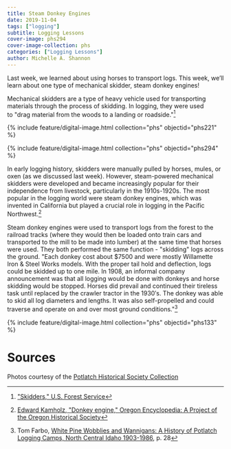 ```yaml
---
title: Steam Donkey Engines
date: 2019-11-04
tags: ["logging"]
subtitle: Logging Lessons
cover-image: phs294
cover-image-collection: phs 
categories: ["Logging Lessons"]
author: Michelle A. Shannon
---
```


Last week, we learned about using horses to transport logs. This week, we’ll learn about one type of mechanical skidder, steam donkey engines!

Mechanical skidders are a type of heavy vehicle used for transporting materials through the process of skidding. In logging, they were used to "drag material from the woods to a landing or roadside."[^1]

{% include feature/digital-image.html collection="phs" objectid="phs221" %}

{% include feature/digital-image.html collection="phs" objectid="phs294" %}

In early logging history, skidders were manually pulled by horses, mules, or oxen (as we discussed last week). However, steam-powered mechanical skidders were developed and became increasingly popular for their independence from livestock, particularly in the 1910s-1920s. The most popular in the logging world were steam donkey engines, which was invented in California but played a crucial role in logging in the Pacific Northwest.[^2]

Steam donkey engines were used to transport logs from the forest to the railroad tracks (where they would then be loaded onto train cars and transported to the mill to be made into lumber) at the same time that horses were used. They both performed the same function - "skidding" logs across the ground. "Each donkey cost about $7500 and were mostly Willamette Iron & Steel Works models. With the proper tail hold and deflection, logs could be skidded up to one mile. In 1908, an informal company announcement was that all logging would be done with donkeys and horse skidding would be stopped. Horses did prevail and continued their tireless task until replaced by the crawler tractor in the 1930′s. The donkey was able to skid all log diameters and lengths. It was also self-propelled and could traverse and operate on and over most ground conditions."[^3]

{% include feature/digital-image.html collection="phs" objectid="phs133" %}

# Sources

Photos courtesy of the [Potlatch Historical Society Collection](https://www.lib.uidaho.edu/digital/phs/)

[^1]: ["Skidders," U.S. Forest Service](https://www.fs.fed.us/forestmanagement/equipment-catalog/skidders.shtml)
[^2]: [Edward Kamholz, "Donkey engine," Oregon Encyclopedia: A Project of the Oregon Historical Society](https://oregonencyclopedia.org/articles/donkey_engine/#.XWlG9ShKi70)
[^3]: Tom Farbo, [White Pine Wobblies and Wannigans: A History of Potlatch Logging Camps, North Central Idaho 1903-1986](https://alliance-primo.hosted.exlibrisgroup.com/permalink/f/m1uotc/CP71106064480001451), p. 28
